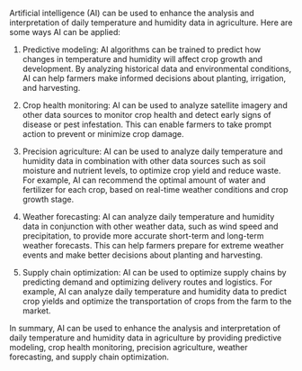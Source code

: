 Artificial intelligence (AI) can be used to enhance the analysis and interpretation of daily temperature and humidity data in agriculture. Here are some ways AI can be applied:

1. Predictive modeling: AI algorithms can be trained to predict how changes in temperature and humidity will affect crop growth and development. By analyzing historical data and environmental conditions, AI can help farmers make informed decisions about planting, irrigation, and harvesting.

2. Crop health monitoring: AI can be used to analyze satellite imagery and other data sources to monitor crop health and detect early signs of disease or pest infestation. This can enable farmers to take prompt action to prevent or minimize crop damage.

3. Precision agriculture: AI can be used to analyze daily temperature and humidity data in combination with other data sources such as soil moisture and nutrient levels, to optimize crop yield and reduce waste. For example, AI can recommend the optimal amount of water and fertilizer for each crop, based on real-time weather conditions and crop growth stage.

4. Weather forecasting: AI can analyze daily temperature and humidity data in conjunction with other weather data, such as wind speed and precipitation, to provide more accurate short-term and long-term weather forecasts. This can help farmers prepare for extreme weather events and make better decisions about planting and harvesting.

5. Supply chain optimization: AI can be used to optimize supply chains by predicting demand and optimizing delivery routes and logistics. For example, AI can analyze daily temperature and humidity data to predict crop yields and optimize the transportation of crops from the farm to the market.

In summary, AI can be used to enhance the analysis and interpretation of daily temperature and humidity data in agriculture by providing predictive modeling, crop health monitoring, precision agriculture, weather forecasting, and supply chain optimization.
